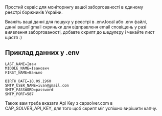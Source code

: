 Простий сервіс для моніторингу вашої заборгованості в єдиному реєстрі боржників України.

Вкажіть ваші данні для пошуку у реєстрі в .env.local або .env файлі, данні вашої gmail скриньки для відправленя email сповіщень у разі виявлення заборгованості, добавте скрипт до шедулєру і чекайте лист щастя :)

Приклад данних у .env
---

```dotenv
LAST_NAME=Іван
MIDDLE_NAME=Іванович
FIRST_NAME=Ванько

BIRTH_DATE=18.09.1960
SMTP_USER_NAME=ivan@gmail.com
SMTP_PASSWORD=password
SMTP_PORT=587
```

Також вам треба вказати Api Key з capsolver.com в CAP_SOLVER_API_KEY, для того щоб скрипт міг успішно вирішити капчу.